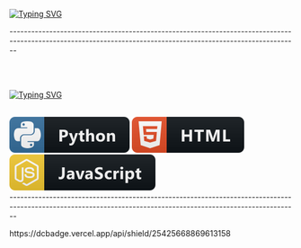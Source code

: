[![Typing SVG](https://readme-typing-svg.herokuapp.com?font=Roboto&size=25&center=false&lines=ROAD+TO+BE+THE+DEVELOPER)](https://git.io/typing-svg)
<p>--------------------------------------------------------------------------------------------------------------------------------------------------------------</p>
<br>
<br>





[![Typing SVG](https://readme-typing-svg.herokuapp.com?font=Roboto&size=25&center=false&lines=THE+LANGAUGES+THAT+I+CAN+CODE)](https://git.io/typing-svg)
<p align="left">
  <br>
  <img src="https://raw.githubusercontent.com/MikeCodesDotNET/ColoredBadges/master/svg/dev/languages/python.svg" alt="python" style="max-width: 100%;">
  <img src="https://raw.githubusercontent.com/MikeCodesDotNET/ColoredBadges/master/svg/dev/languages/html.svg" alt="html" style="max-width: 100%;">
  <img src="https://raw.githubusercontent.com/MikeCodesDotNET/ColoredBadges/master/svg/dev/languages/js.svg" alt="js" style="max-width: 100%;"><br>
  --------------------------------------------------------------------------------------------------------------------------------------------------------------
</p>
<p>
  https://dcbadge.vercel.app/api/shield/25425668869613158
</p>
